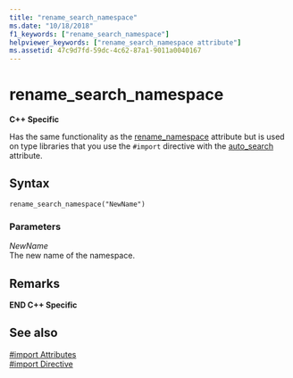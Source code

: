 ```yaml
---
title: "rename_search_namespace"
ms.date: "10/18/2018"
f1_keywords: ["rename_search_namespace"]
helpviewer_keywords: ["rename_search_namespace attribute"]
ms.assetid: 47c9d7fd-59dc-4c62-87a1-9011a0040167
---
```

# rename_search_namespace

**C++ Specific**

Has the same functionality as the [rename_namespace](../preprocessor/rename-namespace.md) attribute but is used on type libraries that you use the `#import` directive with the [auto_search](../preprocessor/auto-search.md) attribute.

## Syntax

```
rename_search_namespace("NewName")
```

### Parameters

*NewName*<br/>
The new name of the namespace.

## Remarks

**END C++ Specific**

## See also

[#import Attributes](../preprocessor/hash-import-attributes-cpp.md)<br/>
[#import Directive](../preprocessor/hash-import-directive-cpp.md)
